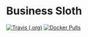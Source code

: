# Business Sloth


[![Travis (.org)](https://img.shields.io/travis/sqroot-eu/business-sloth.svg)](https://travis-ci.org/sqroot-eu/business-sloth)
[![Docker Pulls](https://img.shields.io/docker/pulls/sqroot/business-sloth.svg)](https://hub.docker.com/r/sqroot/sqroot.eu/)
